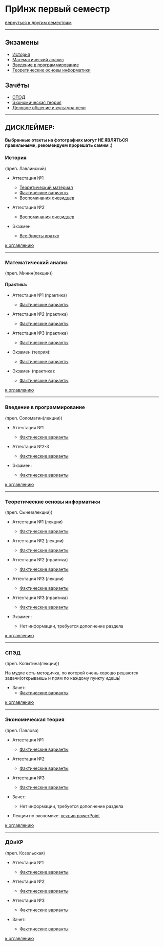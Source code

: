# ПрИнж первый семестр
[вернуться к другим семестрам](preng.md)
***
## Экзамены
+ [История](#История)
+ [Математический анализ](#Математический-анализ)
+ [Введение в программирование](#Введение-в-программирование)
+ [Теоретические основы информатики](#Теоретические-основы-информатики)

## Зачёты
+ [СПЭД](#СПЭД)
+ [Экономическая теория](#Экономическая-теория)
+ [Деловое общение и культура речи](#ДоиКР)
***

## ДИСКЛЕЙМЕР:
#### Выбранные ответы на фотографиях могут НЕ ЯВЛЯТЬСЯ правильными, рекомендуем прорешать самим :)

### История
(преп. Лавлинский)
+ Аттестация №1
  + [Теоретический материал](../subjects/1-sem/hist/hist-att-1/hist-att-1-theory.md)
  + [Фактические варианты](../subjects/1-sem/hist/hist-att-1/hist-att-1-fact.md)
  + [Воспоминания очевидцев](../subjects/1-sem/hist/hist-att-1/hist-att-1-memories.md)

+ Аттестация №2
  + [Воспоминания очевидцев](../subjects/1-sem/hist/hist-att-2-memories.md)


+ Экзамен
  + [Все билеты кратко](../subjects/1-sem/hist/hist-exam.md)

[к оглавлению](#Экзамены)
***
### Математический анализ
(преп. Минин(лекции))
#### Практика:
+ Аттестация №1 (практика)
  + [Фактические варианты](../subjects/1-sem/mathan/mathan-preng/mathan-pr-att-1-fact.md)


+ Аттестация №2 (практика)
  + [Фактические варианты](../subjects/1-sem/mathan/mathan-preng/mathan-pr-att-2-fact.md)


+ Аттестация №3 (практика)
  + [Фактические варианты](../subjects/1-sem/mathan/mathan-preng/mathan-pr-att-3-fact.md)


+ Экзамен (теория):
  + [Фактические варианты](../subjects/1-sem/mathan/mathan-preng/mathan-th-exam.md)
+ Экзамен (практика):
  + [Фактические варианты](../subjects/1-sem/mathan/mathan-preng/mathan-pr-exam.md)

[к оглавлению](#Экзамены)
***
### Введение в программирование
(преп. Соломатин(лекции))
+ Аттестация №1
  + [Фактические варианты](../subjects/1-sem/enter-prog/enter-prog-att-1-fact.md)


+ Аттестация №2-3
  + [Фактические варианты](../subjects/1-sem/enter-prog/enter-prog-att-2-3-fact.md)


+ Экзамен:
  + [Фактические варианты](../subjects/1-sem/enter-prog/enter-prog-exam.md)
  

[к оглавлению](#Экзамены)
***
### Теоретические основы информатики
(преп. Сычев(лекции))
+ Аттестация №1 (лекции)
  + [Фактические варианты](../subjects/1-sem/toinf/toinf-th-att-1-fact.md)


+ Аттестация №2 (лекции)
  + [Фактические варианты](../subjects/1-sem/toinf/toinf-th-att-2-fact.md)


+ Аттестация №2 (практика)
  + [Фактические варианты](../subjects/1-sem/toinf/toinf-pr-att-2-fact.md)


+ Аттестация №3 (лекции)
  + [Фактические варианты](../subjects/1-sem/toinf/toinf-th-att-3-fact.md)


+ Аттестация №3 (практика)
  + [Фактические варианты](../subjects/1-sem/toinf/toinf-pr-att-3-fact.md)
  

+ Экзамен:
  + Нет информации, требуется дополнение раздела


[к оглавлению](#Экзамены)
***
### СПЭД
(преп. Копытина(лекции))

На мудле есть методичка, по которой очень хорошо решаются задачи(открываешь и прям по каждому пункту идешь)

+ Зачет:
  + [Фактические варианты](../subjects/1-sem/sped/sped-zachet-fact.md)


[к оглавлению](#Экзамены)
***
### Экономическая теория
(преп. Павлова)
+ Аттестация №1
  + [Фактические варианты](../subjects/1-sem/economy/economy-att-1-fact.md)


+ Аттестация №2
  + [Фактические варианты](../subjects/1-sem/economy/economy-att-2-fact.md)


+ Аттестация №3
  + [Фактические варианты](../subjects/1-sem/economy/economy-att-3-fact.md)


+ Зачет:
  + Нет информации, требуется дополнение раздела


+ Лекции по экономике: [лекции powerPoint](https://drive.google.com/drive/folders/1EhTxnwlJM0eSivPyDDbxhVddQrVcPUsE?usp=sharing)


[к оглавлению](#Экзамены)
***
### ДОиКР
(преп. Козельская)
+ Аттестация №1
  + [Фактические варианты](../subjects/1-sem/russian/russian-att-1-fact.md)


+ Аттестация №2
  + [Фактические варианты](../subjects/1-sem/russian/russian-att-2-fact.md)


+ Аттестация №3
  + [Фактические варианты](../subjects/1-sem/russian/russian-att-3-fact.md)


+ Зачет:
  + [Фактические варианты](../subjects/1-sem/russian/russian-final-test.md)

[к оглавлению](#Экзамены)
